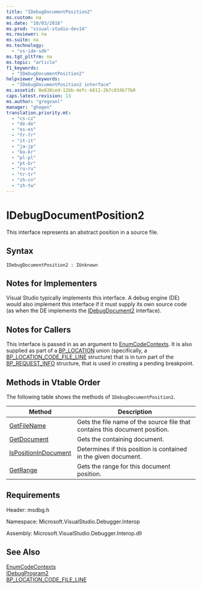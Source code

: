 ```yaml
---
title: "IDebugDocumentPosition2"
ms.custom: na
ms.date: "10/03/2016"
ms.prod: "visual-studio-dev14"
ms.reviewer: na
ms.suite: na
ms.technology: 
  - "vs-ide-sdk"
ms.tgt_pltfrm: na
ms.topic: "article"
f1_keywords: 
  - "IDebugDocumentPosition2"
helpviewer_keywords: 
  - "IDebugDocumentPosition2 interface"
ms.assetid: 0e838ced-12bb-4efc-b811-2b7c034b77b0
caps.latest.revision: 13
ms.author: "gregvanl"
manager: "ghogen"
translation.priority.mt: 
  - "cs-cz"
  - "de-de"
  - "es-es"
  - "fr-fr"
  - "it-it"
  - "ja-jp"
  - "ko-kr"
  - "pl-pl"
  - "pt-br"
  - "ru-ru"
  - "tr-tr"
  - "zh-cn"
  - "zh-tw"
---
```

# IDebugDocumentPosition2
This interface represents an abstract position in a source file.  
  
## Syntax  
  
```  
IDebugDocumentPosition2 : IUnknown  
```  
  
## Notes for Implementers  
 Visual Studio typically implements this interface. A debug engine (DE) would also implement this interface if it must supply its own source code (as when the DE implements the [IDebugDocument2](../extensibility/idebugdocument2.md) interface).  
  
## Notes for Callers  
 This interface is passed in as an argument to [EnumCodeContexts](../extensibility/idebugprogram2--enumcodecontexts.md). It is also supplied as part of a [BP_LOCATION](../extensibility/bp_location.md) union (specifically, a [BP_LOCATION_CODE_FILE_LINE](../extensibility/bp_location_code_file_line.md) structure) that is in turn part of the [BP_REQUEST_INFO](../extensibility/bp_request_info.md) structure, that is used in creating a pending breakpoint.  
  
## Methods in Vtable Order  
 The following table shows the methods of `IDebugDocumentPosition2`.  
  
|Method|Description|  
|------------|-----------------|  
|[GetFileName](../extensibility/idebugdocumentposition2--getfilename.md)|Gets the file name of the source file that contains this document position.|  
|[GetDocument](../extensibility/idebugdocumentposition2--getdocument.md)|Gets the containing document.|  
|[IsPositionInDocument](../extensibility/idebugdocumentposition2--ispositionindocument.md)|Determines if this position is contained in the given document.|  
|[GetRange](../extensibility/idebugdocumentposition2--getrange.md)|Gets the range for this document position.|  
  
## Requirements  
 Header: msdbg.h  
  
 Namespace: Microsoft.VisualStudio.Debugger.Interop  
  
 Assembly: Microsoft.VisualStudio.Debugger.Interop.dll  
  
## See Also  
 [EnumCodeContexts](../extensibility/idebugprogram2--enumcodecontexts.md)   
 [IDebugProgram2](../extensibility/idebugprogram2.md)   
 [BP_LOCATION_CODE_FILE_LINE](../extensibility/bp_location_code_file_line.md)